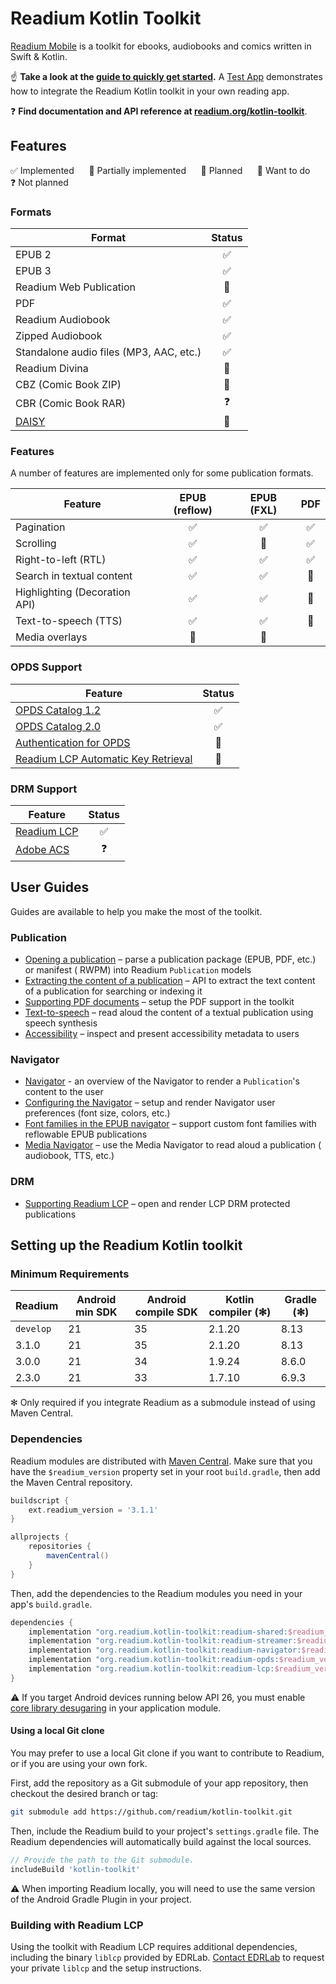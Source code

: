 # Readium Kotlin Toolkit

[Readium Mobile](https://github.com/readium/mobile) is a toolkit for ebooks, audiobooks and comics written in Swift &
Kotlin.

:point_up: **Take a look at the [guide to quickly get started](docs/guides/getting-started.md).** A [Test App](test-app)
demonstrates how to integrate the Readium Kotlin toolkit in your own reading app.

:question: **Find documentation and API reference at [readium.org/kotlin-toolkit](https://readium.org/kotlin-toolkit)**.

## Features

✅ Implemented &nbsp;&nbsp;&nbsp;&nbsp; 🚧 Partially implemented &nbsp;&nbsp;&nbsp;&nbsp; 📆 Planned
&nbsp;&nbsp;&nbsp;&nbsp; 👀 Want to do &nbsp;&nbsp;&nbsp;&nbsp; ❓ Not planned

### Formats

| Format                                                 | Status |
|--------------------------------------------------------|:------:|
| EPUB 2                                                 |   ✅    |
| EPUB 3                                                 |   ✅    |
| Readium Web Publication                                |   🚧   |
| PDF                                                    |   ✅    |
| Readium Audiobook                                      |   ✅    |
| Zipped Audiobook                                       |   ✅    |
| Standalone audio files (MP3, AAC, etc.)                |   ✅    |
| Readium Divina                                         |   🚧   |
| CBZ (Comic Book ZIP)                                   |   🚧   |
| CBR (Comic Book RAR)                                   |   ❓    |
| [DAISY](https://daisy.org/activities/standards/daisy/) |   👀   |

### Features

A number of features are implemented only for some publication formats.

| Feature                       | EPUB (reflow) | EPUB (FXL) | PDF |
|-------------------------------|:-------------:|:----------:|:---:|
| Pagination                    |       ✅       |     ✅      |  ✅  |
| Scrolling                     |       ✅       |     👀     |  ✅  |
| Right-to-left (RTL)           |       ✅       |     ✅      |  ✅  |
| Search in textual content     |       ✅       |     ✅      | 👀  |
| Highlighting (Decoration API) |       ✅       |     ✅      | 👀  |
| Text-to-speech (TTS)          |       ✅       |     ✅      | 👀  |
| Media overlays                |      📆       |     📆     |     |

### OPDS Support

| Feature                                                                                           | Status |
|---------------------------------------------------------------------------------------------------|:------:|
| [OPDS Catalog 1.2](https://specs.opds.io/opds-1.2)                                                |   ✅    | 
| [OPDS Catalog 2.0](https://drafts.opds.io/opds-2.0)                                               |   ✅    | 
| [Authentication for OPDS](https://drafts.opds.io/authentication-for-opds-1.0.html)                |   📆   |
| [Readium LCP Automatic Key Retrieval](https://readium.org/lcp-specs/notes/lcp-key-retrieval.html) |   📆   |

### DRM Support

| Feature                                                                   | Status |
|---------------------------------------------------------------------------|:------:|
| [Readium LCP](https://www.edrlab.org/projects/readium-lcp/)               |   ✅    |
| [Adobe ACS](https://www.adobe.com/fr/solutions/ebook/content-server.html) |   ❓    |

## User Guides

Guides are available to help you make the most of the toolkit.

### Publication

* [Opening a publication](docs/guides/open-publication.md) – parse a publication package (EPUB, PDF, etc.) or manifest (
  RWPM) into Readium `Publication` models
* [Extracting the content of a publication](docs/guides/content.md) – API to extract the text content of a publication
  for searching or indexing it
* [Supporting PDF documents](docs/guides/pdf.md) – setup the PDF support in the toolkit
* [Text-to-speech](docs/guides/tts.md) – read aloud the content of a textual publication using speech synthesis
* [Accessibility](docs/guides/accessibility.md) – inspect and present accessibility metadata to users

### Navigator

* [Navigator](docs/guides/navigator/navigator.md) - an overview of the Navigator to render a `Publication`'s content to
  the user
* [Configuring the Navigator](docs/guides/navigator/preferences.md) – setup and render Navigator user preferences (font
  size, colors, etc.)
* [Font families in the EPUB navigator](docs/guides/navigator/epub-fonts.md) – support custom font families with
  reflowable EPUB publications
* [Media Navigator](docs/guides/navigator/media-navigator.md) – use the Media Navigator to read aloud a publication (
  audiobook, TTS, etc.)

### DRM

* [Supporting Readium LCP](docs/guides/lcp.md) – open and render LCP DRM protected publications

## Setting up the Readium Kotlin toolkit

### Minimum Requirements

| Readium   | Android min SDK | Android compile SDK | Kotlin compiler (✻) | Gradle (✻) |
|-----------|-----------------|---------------------|---------------------|------------|
| `develop` | 21              | 35                  | 2.1.20              | 8.13       |
| 3.1.0     | 21              | 35                  | 2.1.20              | 8.13       |
| 3.0.0     | 21              | 34                  | 1.9.24              | 8.6.0      |
| 2.3.0     | 21              | 33                  | 1.7.10              | 6.9.3      |

✻ Only required if you integrate Readium as a submodule instead of using Maven Central.

### Dependencies

Readium modules are distributed with [Maven Central](https://search.maven.org/search?q=g:org.readium.kotlin-toolkit).
Make sure that you have the `$readium_version` property set in your root `build.gradle`, then add the Maven Central
repository.

```groovy
buildscript {
    ext.readium_version = '3.1.1'
}

allprojects {
    repositories {
        mavenCentral()
    }
}
```

Then, add the dependencies to the Readium modules you need in your app's `build.gradle`.

```groovy
dependencies {
    implementation "org.readium.kotlin-toolkit:readium-shared:$readium_version"
    implementation "org.readium.kotlin-toolkit:readium-streamer:$readium_version"
    implementation "org.readium.kotlin-toolkit:readium-navigator:$readium_version"
    implementation "org.readium.kotlin-toolkit:readium-opds:$readium_version"
    implementation "org.readium.kotlin-toolkit:readium-lcp:$readium_version"
}
```

:warning: If you target Android devices running below API 26, you must
enable [core library desugaring](https://developer.android.com/studio/write/java8-support#library-desugaring) in your
application module.

#### Using a local Git clone

You may prefer to use a local Git clone if you want to contribute to Readium, or if you are using your own fork.

First, add the repository as a Git submodule of your app repository, then checkout the desired branch or tag:

```sh
git submodule add https://github.com/readium/kotlin-toolkit.git
```

Then, include the Readium build to your project's `settings.gradle` file. The Readium dependencies will automatically
build against the local sources.

```groovy
// Provide the path to the Git submodule.
includeBuild 'kotlin-toolkit'
```

:warning: When importing Readium locally, you will need to use the same version of the Android Gradle Plugin in your
project.

### Building with Readium LCP

Using the toolkit with Readium LCP requires additional dependencies, including the binary `liblcp` provided by
EDRLab. [Contact EDRLab](mailto:contact@edrlab.org) to request your private `liblcp` and the setup instructions.

